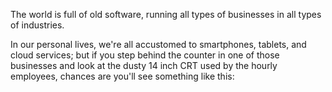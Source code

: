 The world is full of old software, running all types of businesses in all types of industries.

In our personal lives, we're all accustomed to smartphones, tablets, and cloud services; but if you step behind the counter in one of those businesses and look at the dusty 14 inch CRT used by the hourly employees, chances are you'll see something like this:
